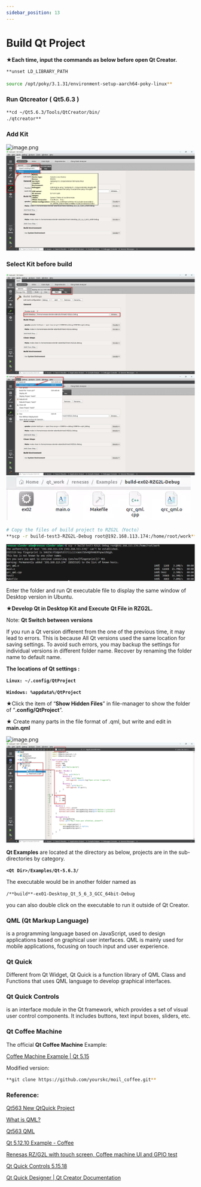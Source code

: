 ```yaml
---
sidebar_position: 13
---
```


# Build Qt Project
**★Each time, input the commands as below before open Qt Creator.**

```bash
**unset LD_LIBRARY_PATH

source /opt/poky/3.1.31/environment-setup-aarch64-poky-linux**
```

### Run Qtcreator ( Qt5.6.3 )

```bash
**cd ~/Qt5.6.3/Tools/QtCreator/bin/
./qtcreator**
```

### Add Kit

![image.png](https://prod-files-secure.s3.us-west-2.amazonaws.com/41f30fda-f209-4ad6-af17-1d205944b6dd/65c056c0-694f-4144-a5ff-74151aacd880/image.png)
![](../img/q03_01.png)

### Select Kit before build

![](../img/q03_02.png)
![](../img/q03_03.png)
![](../img/q03_04.png)

```bash
# Copy the files of build project to RZG2L（Yocto）
**scp -r build-test3-RZG2L-Debug root@192.168.113.174:/home/root/work**
```

![](../img/q03_05.png)

Enter the folder and run Qt executable file to display the same window of Desktop version in Ubuntu.

**★Develop Qt in Desktop Kit and Execute Qt File in RZG2L.**

Note: **Qt Switch between versions**

If you run a Qt version different from the one of the previous time, it may lead to errors. This is because All Qt versions used the same location for saving settings. To avoid such errors, you may backup the settings for individual versions in different folder name. Recover by renaming the folder name to default name.

**The locations of Qt settings :**

**`Linux: ~/.config/QtProject`**

**`Windows: %appdata%/QtProject`**

★Click the item of “**Show Hidden Files**” in file-manager to show the folder of “**.config/QtProject**”.  

★ Create many parts in the file format of .qml, but write and edit in **main.qml** 

![image.png](https://prod-files-secure.s3.us-west-2.amazonaws.com/41f30fda-f209-4ad6-af17-1d205944b6dd/69fc5d8c-d54b-431c-8419-5fa011c69b43/image.png)
![](../img/q03_06.png)

**Qt Examples** are located at the directory as below, projects are in the sub-directories by category.

**`<Qt Dir>/Examples/Qt-5.6.3/`**

The executable would be in another folder named as

`/**build**-ex01-Desktop_Qt_5_6_3_GCC_64bit-Debug`

you can also double click on the executable to run it outside of Qt Creator.

### QML (Qt Markup Language)

is a programming language based on JavaScript, used to design applications based on graphical user interfaces. QML is mainly used for mobile applications, focusing on touch input and user experience.

### Qt Quick

Different from Qt Widget, Qt Quick is a function library of QML Class and Functions that uses QML language to develop graphical interfaces.

### Qt Quick Controls

is an interface module in the Qt framework, which provides a set of visual user control components. It includes buttons, text input boxes, sliders, etc.

### **Qt Coffee Machine**

The official **Qt Coffee Machine** Example:

[Coffee Machine Example | Qt 5.15](https://doc.qt.io/qt-5/qtdoc-demos-coffee-example.html)

Modified version:

```bash
**git clone https://github.com/yourskc/moil_coffee.git**
```

### **Reference:**

[Qt563 New QtQuick Project](https://www.youtube.com/watch?v=LNVMQhFXNHA)

[What is QML?](https://www.youtube.com/watch?v=4U7j-B1mq00)

[Qt563 QML](https://www.youtube.com/watch?v=w_-jhwnOFvY)

[Qt 5.12.10 Example - Coffee](https://www.youtube.com/watch?v=it3XaNYqQ_c)

[Renesas RZ/G2L with touch screen, Coffee machine UI and GPIO test](https://www.youtube.com/watch?v=KOlx9MPbCOY)

[Qt Quick Controls 5.15.18](https://doc.qt.io/qt-5/qtquickcontrols-index.html)

[Qt Quick Designer | Qt Creator Documentation](https://doc.qt.io/qtcreator/creator-qtquickdesigner-plugin.html)
